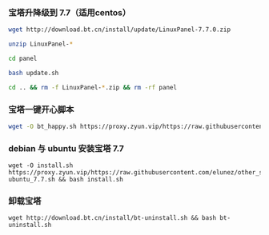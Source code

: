 ### 宝塔升降级到 7.7（适用centos）

```bash
wget http://download.bt.cn/install/update/LinuxPanel-7.7.0.zip

unzip LinuxPanel-*

cd panel

bash update.sh

cd .. && rm -f LinuxPanel-*.zip && rm -rf panel
```

### 宝塔一键开心脚本

```bash
wget -O bt_happy.sh https://proxy.zyun.vip/https://raw.githubusercontent.com/elunez/other_script/master/bt_7.7_happy/bt_happy.sh && chmod +x bt_happy.sh && ./bt_happy.sh
```

### debian 与 ubuntu 安装宝塔 7.7

```
wget -O install.sh https://proxy.zyun.vip/https://raw.githubusercontent.com/elunez/other_script/master/bt_7.7_happy/install-ubuntu_7.7.sh && bash install.sh
```

### 卸载宝塔

```
wget http://download.bt.cn/install/bt-uninstall.sh && bash bt-uninstall.sh
```